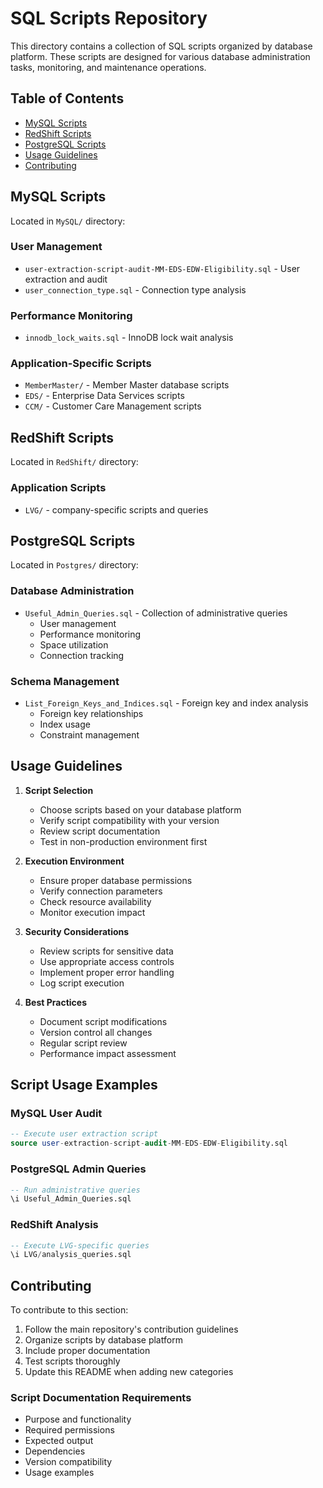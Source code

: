# SQL Scripts Repository

This directory contains a collection of SQL scripts organized by database platform. These scripts are designed for various database administration tasks, monitoring, and maintenance operations.

## Table of Contents
- [MySQL Scripts](#mysql-scripts)
- [RedShift Scripts](#redshift-scripts)
- [PostgreSQL Scripts](#postgresql-scripts)
- [Usage Guidelines](#usage-guidelines)
- [Contributing](#contributing)

## MySQL Scripts

Located in `MySQL/` directory:

### User Management
- `user-extraction-script-audit-MM-EDS-EDW-Eligibility.sql` - User extraction and audit
- `user_connection_type.sql` - Connection type analysis

### Performance Monitoring
- `innodb_lock_waits.sql` - InnoDB lock wait analysis

### Application-Specific Scripts
- `MemberMaster/` - Member Master database scripts
- `EDS/` - Enterprise Data Services scripts
- `CCM/` - Customer Care Management scripts

## RedShift Scripts

Located in `RedShift/` directory:

### Application Scripts
- `LVG/` - company-specific scripts and queries

## PostgreSQL Scripts

Located in `Postgres/` directory:

### Database Administration
- `Useful_Admin_Queries.sql` - Collection of administrative queries
  - User management
  - Performance monitoring
  - Space utilization
  - Connection tracking

### Schema Management
- `List_Foreign_Keys_and_Indices.sql` - Foreign key and index analysis
  - Foreign key relationships
  - Index usage
  - Constraint management

## Usage Guidelines

1. **Script Selection**
   - Choose scripts based on your database platform
   - Verify script compatibility with your version
   - Review script documentation
   - Test in non-production environment first

2. **Execution Environment**
   - Ensure proper database permissions
   - Verify connection parameters
   - Check resource availability
   - Monitor execution impact

3. **Security Considerations**
   - Review scripts for sensitive data
   - Use appropriate access controls
   - Implement proper error handling
   - Log script execution

4. **Best Practices**
   - Document script modifications
   - Version control all changes
   - Regular script review
   - Performance impact assessment

## Script Usage Examples

### MySQL User Audit
```sql
-- Execute user extraction script
source user-extraction-script-audit-MM-EDS-EDW-Eligibility.sql
```

### PostgreSQL Admin Queries
```sql
-- Run administrative queries
\i Useful_Admin_Queries.sql
```

### RedShift Analysis
```sql
-- Execute LVG-specific queries
\i LVG/analysis_queries.sql
```

## Contributing

To contribute to this section:
1. Follow the main repository's contribution guidelines
2. Organize scripts by database platform
3. Include proper documentation
4. Test scripts thoroughly
5. Update this README when adding new categories

### Script Documentation Requirements
- Purpose and functionality
- Required permissions
- Expected output
- Dependencies
- Version compatibility
- Usage examples 
